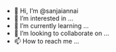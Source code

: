 - 👋 Hi, I’m @sanjaiannai
- 👀 I’m interested in ...
- 🌱 I’m currently learning ...
- 💞️ I’m looking to collaborate on ...
- 📫 How to reach me ...

<!---
sanjaiannai/sanjaiannai is a ✨ special ✨ repository because its `README.md` (this file) appears on your GitHub profile.
You can click the Preview link to take a look at your changes.
--->
